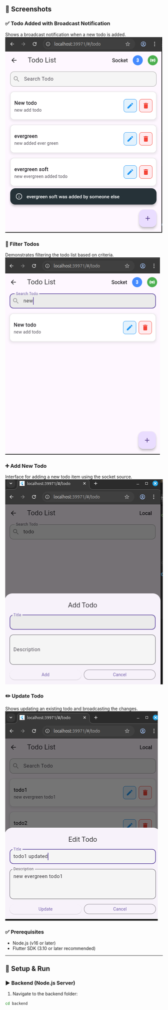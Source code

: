 ## 📸 Screenshots

### ✅ Todo Added with Broadcast Notification  
Shows a broadcast notification when a new todo is added.  
![Todo Added](Screenshots/image.png)

### 🔁 Filter Todos  
Demonstrates filtering the todo list based on criteria.  
![Filter Todos](Screenshots/image2.png)

### ➕ Add New Todo  
Interface for adding a new todo item using the socket source.  
![Add New Todo](Screenshots/image3.png)

### ✏️ Update Todo  
Shows updating an existing todo and broadcasting the changes.  
![Update Todo](Screenshots/image4.png)


### ✅ Prerequisites

- Node.js (v16 or later)
- Flutter SDK (3.10 or later recommended)

---

## 🔧 Setup & Run

### ▶️ Backend (Node.js Server)

1. Navigate to the backend folder:

```bash
cd backend